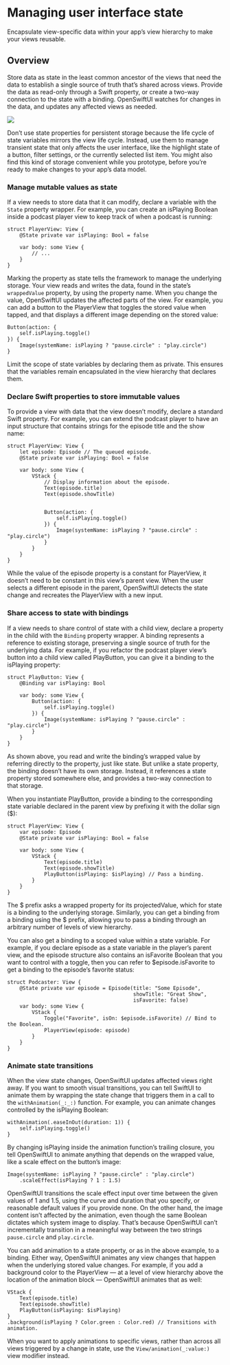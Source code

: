 # Managing user interface state

Encapsulate view-specific data within your app’s view hierarchy to make your
views reusable.

## Overview

Store data as state in the least common ancestor of the views that need the data
to establish a single source of truth that’s shared across views. Provide the
data as read-only through a Swift property, or create a two-way connection to
the state with a binding. OpenSwiftUI watches for changes in the data, and
updates any affected views as needed.

![](https://docs-assets.developer.apple.com/published/c75c698bd113a4ac7c708e178f8294ca/managing-user-interface-state%402x.png)

Don’t use state properties for persistent storage because the life cycle of
state variables mirrors the view life cycle. Instead, use them to manage
transient state that only affects the user interface, like the highlight state
of a button, filter settings, or the currently selected list item. You might
also find this kind of storage convenient while you prototype, before you’re
ready to make changes to your app’s data model.

### Manage mutable values as state

If a view needs to store data that it can modify, declare a variable with the
``State`` property wrapper. For example, you can create an isPlaying Boolean inside 
a podcast player view to keep track of when a podcast is running:

```
struct PlayerView: View {
    @State private var isPlaying: Bool = false
    
    var body: some View {
        // ...
    }
}
```

Marking the property as state tells the framework to manage the underlying
storage. Your view reads and writes the data, found in the state’s
``wrappedValue`` property, by using the property name. When you change the
value, OpenSwiftUI updates the affected parts of the view. For example, you can
add a button to the PlayerView that toggles the stored value when tapped, and
that displays a different image depending on the stored value:

```
Button(action: {
    self.isPlaying.toggle()
}) {
    Image(systemName: isPlaying ? "pause.circle" : "play.circle")
}
```

Limit the scope of state variables by declaring them as private. This ensures
that the variables remain encapsulated in the view hierarchy that declares them.

### Declare Swift properties to store immutable values

To provide a view with data that the view doesn’t modify, declare a standard
Swift property. For example, you can extend the podcast player to have an input
structure that contains strings for the episode title and the show name:

```
struct PlayerView: View {
    let episode: Episode // The queued episode.
    @State private var isPlaying: Bool = false
    
    var body: some View {
        VStack {
            // Display information about the episode.
            Text(episode.title)
            Text(episode.showTitle)


            Button(action: {
                self.isPlaying.toggle()
            }) {
                Image(systemName: isPlaying ? "pause.circle" : "play.circle")
            }
        }
    }
}
```

While the value of the episode property is a constant for PlayerView, it doesn’t
need to be constant in this view’s parent view. When the user selects a
different episode in the parent, OpenSwiftUI detects the state change and
recreates the PlayerView with a new input.

### Share access to state with bindings

If a view needs to share control of state with a child view, declare a property
in the child with the ``Binding`` property wrapper. A binding represents a
reference to existing storage, preserving a single source of truth for the
underlying data. For example, if you refactor the podcast player view’s button
into a child view called PlayButton, you can give it a binding to the isPlaying
property:

```
struct PlayButton: View {
    @Binding var isPlaying: Bool
    
    var body: some View {
        Button(action: {
            self.isPlaying.toggle()
        }) {
            Image(systemName: isPlaying ? "pause.circle" : "play.circle")
        }
    }
}
```

As shown above, you read and write the binding’s wrapped value by referring
directly to the property, just like state. But unlike a state property, the
binding doesn’t have its own storage. Instead, it references a state property
stored somewhere else, and provides a two-way connection to that storage.

When you instantiate PlayButton, provide a binding to the corresponding state
variable declared in the parent view by prefixing it with the dollar sign ($):

```
struct PlayerView: View {
    var episode: Episode
    @State private var isPlaying: Bool = false
    
    var body: some View {
        VStack {
            Text(episode.title)
            Text(episode.showTitle)
            PlayButton(isPlaying: $isPlaying) // Pass a binding.
        }
    }
}
```

The $ prefix asks a wrapped property for its projectedValue, which for state is 
a binding to the underlying storage. Similarly, you can get a binding from a
binding using the $ prefix, allowing you to pass a binding through an arbitrary
number of levels of view hierarchy.

You can also get a binding to a scoped value within a state variable. For
example, if you declare episode as a state variable in the player’s parent view,
and the episode structure also contains an isFavorite Boolean that you want to
control with a toggle, then you can refer to $episode.isFavorite to get a
binding to the episode’s favorite status:

```
struct Podcaster: View {
    @State private var episode = Episode(title: "Some Episode",
                                         showTitle: "Great Show",
                                         isFavorite: false)
    var body: some View {
        VStack {
            Toggle("Favorite", isOn: $episode.isFavorite) // Bind to the Boolean.
            PlayerView(episode: episode)
        }
    }
}
```

### Animate state transitions

When the view state changes, OpenSwiftUI updates affected views right away. If
you want to smooth visual transitions, you can tell SwiftUI to animate them by
wrapping the state change that triggers them in a call to the
``withAnimation(_:_:)`` function. For example, you can animate changes
controlled by the isPlaying Boolean:

```
withAnimation(.easeInOut(duration: 1)) {
    self.isPlaying.toggle()
}
```

By changing isPlaying inside the animation function’s trailing closure, you tell
OpenSwiftUI to animate anything that depends on the wrapped value, like a scale
effect on the button’s image:

```
Image(systemName: isPlaying ? "pause.circle" : "play.circle")
    .scaleEffect(isPlaying ? 1 : 1.5)
```

OpenSwiftUI transitions the scale effect input over time between the given
values of 1 and 1.5, using the curve and duration that you specify, or
reasonable default values if you provide none. On the other hand, the image
content isn’t affected by the animation, even though the same Boolean dictates
which system image to display. That’s because OpenSwiftUI can’t incrementally
transition in a meaningful way between the two strings `pause.circle` and
`play.circle`.

You can add animation to a state property, or as in the above example, to a 
binding. Either way, OpenSwiftUI animates any view changes that happen when the
underlying stored value changes. For example, if you add a background color to 
the PlayerView — at a level of view hierarchy above the location of the 
animation block — OpenSwiftUI animates that as well:

```
VStack {
    Text(episode.title)
    Text(episode.showTitle)
    PlayButton(isPlaying: $isPlaying)
}
.background(isPlaying ? Color.green : Color.red) // Transitions with animation.
```

When you want to apply animations to specific views, rather than across all 
views triggered by a change in state, use the ``View/animation(_:value:)`` view 
modifier instead.
